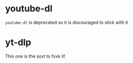 # youtube-dl
`youtube-dl` is deprecated so it is discouraged to stick with it

# yt-dlp
This one is the sxxt to fxxk it!